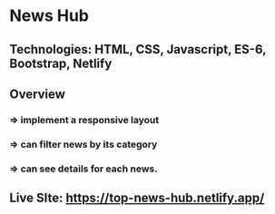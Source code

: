 # News Hub
## Technologies: HTML, CSS, Javascript,  ES-6, Bootstrap, Netlify
## Overview 
 ### => implement a responsive layout
 ### => can filter news by its category
 ### => can see details for each news.
## Live SIte: https://top-news-hub.netlify.app/
